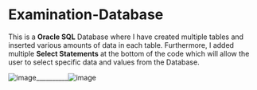  # Examination-Database

This is a **Oracle SQL** Database where I have created multiple tables and inserted various amounts of data in each table. Furthermore, I added multiple **Select Statements** at the bottom of the code which will allow the user to select specific data and values from the Database.

![image](https://user-images.githubusercontent.com/89995670/133343334-ba1bb386-9125-4ba4-94a1-06951e3b202c.png)__________![image](https://user-images.githubusercontent.com/89995670/133343418-e96d4e28-b149-4308-b4b8-2a051e16ded3.png)

